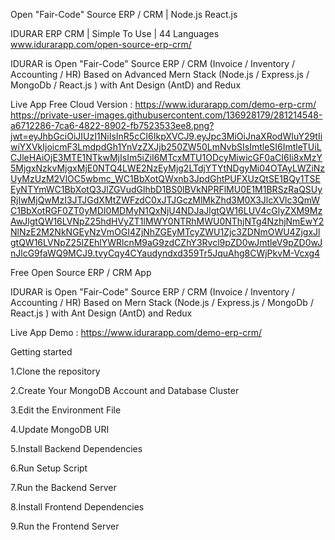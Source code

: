 Open "Fair-Code" Source ERP / CRM | Node.js React.js

IDURAR ERP CRM | Simple To Use | 44 Languages 
www.idurarapp.com/open-source-erp-crm/

IDURAR is Open "Fair-Code" Source ERP / CRM (Invoice / Inventory / Accounting / HR) Based on Advanced Mern Stack (Node.js / Express.js / MongoDb / React.js ) with Ant Design (AntD) and Redux

Live App Free Cloud Version : https://www.idurarapp.com/demo-erp-crm/
https://private-user-images.githubusercontent.com/136928179/281214548-a6712286-7ca6-4822-8902-fb7523533ee8.png?jwt=eyJhbGciOiJIUzI1NiIsInR5cCI6IkpXVCJ9.eyJpc3MiOiJnaXRodWIuY29tIiwiYXVkIjoicmF3LmdpdGh1YnVzZXJjb250ZW50LmNvbSIsImtleSI6ImtleTUiLCJleHAiOjE3MTE1NTkwMjIsIm5iZiI6MTcxMTU1ODcyMiwicGF0aCI6Ii8xMzY5MjgxNzkvMjgxMjE0NTQ4LWE2NzEyMjg2LTdjYTYtNDgyMi04OTAyLWZiNzUyMzUzM2VlOC5wbmc_WC1BbXotQWxnb3JpdGhtPUFXUzQtSE1BQy1TSEEyNTYmWC1BbXotQ3JlZGVudGlhbD1BS0lBVkNPRFlMU0E1M1BRSzRaQSUyRjIwMjQwMzI3JTJGdXMtZWFzdC0xJTJGczMlMkZhd3M0X3JlcXVlc3QmWC1BbXotRGF0ZT0yMDI0MDMyN1QxNjU4NDJaJlgtQW16LUV4cGlyZXM9MzAwJlgtQW16LVNpZ25hdHVyZT1lMWY0NTRhMWU0NThjNTg4NzhjNmEwY2NlNzE2M2NkNGEyNzVmOGI4ZjNhZGEyMTcyZWU1Zjc3ZDNmOWU4ZjgxJlgtQW16LVNpZ25lZEhlYWRlcnM9aG9zdCZhY3Rvcl9pZD0wJmtleV9pZD0wJnJlcG9faWQ9MCJ9.tvyCqy4CYaudyndxd359Tr5JquAhg8CWjPkvM-Vcxg4

Free Open Source ERP / CRM App

IDURAR is Open "Fair-Code" Source ERP / CRM (Invoice / Inventory / Accounting / HR) Based on Mern Stack (Node.js / Express.js / MongoDb / React.js ) with Ant Design (AntD) and Redux

Live App Demo : https://www.idurarapp.com/demo-erp-crm/

Getting started

1.Clone the repository

2.Create Your MongoDB Account and Database Cluster

3.Edit the Environment File

4.Update MongoDB URI

5.Install Backend Dependencies

6.Run Setup Script

7.Run the Backend Server

8.Install Frontend Dependencies

9.Run the Frontend Server
